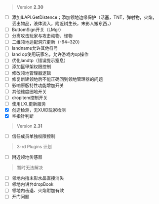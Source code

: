  > Version **2.30**
 - [ ] 添加ILAPI.GetDistence；添加领地边缘保护（活塞，TNT，弹射物，火焰，丢出物品，液体流入，附近树生长，末影人搬东西，）
 - [ ] ButtomSign开关（LMgr）
 - [ ] 分离攻击玩家与攻击动物、怪物
 - [ ] 二维领地适配洞穴更新（-64~320）
 - [ ] landname允许其他符号
 - [ ] land op使用玩家名，允许游戏内op操作
 - [ ] 优化landtp（错误提示窒息）
 - [ ] 添加盔甲架权限控制
 - [ ] 修改领地管理器逻辑
 - [ ] 修复新建领地后不能正确回到领地管理器的问题
 - [ ] 影响原版特性功能增加开关
 - [ ] 其他维度圈地开关
 - [ ] dropitem控制开关
 - [ ] 使用LXL更新服务
 - [x] 创造检测，无XUID玩家检测
 - [x] 空指针判断

> Version **2.31**
 - [ ] 信任成员单独权限控制

 > 3-rd Plugins 计划
 - [ ] 附近领地传感器

 > 暂时无法解决
 - [ ] 领地内撸末影水晶直接消失
 - [ ] 领地内讲台dropBook
 - [ ] 领地内击退、火焰附加有效
 - [ ] 开门问题